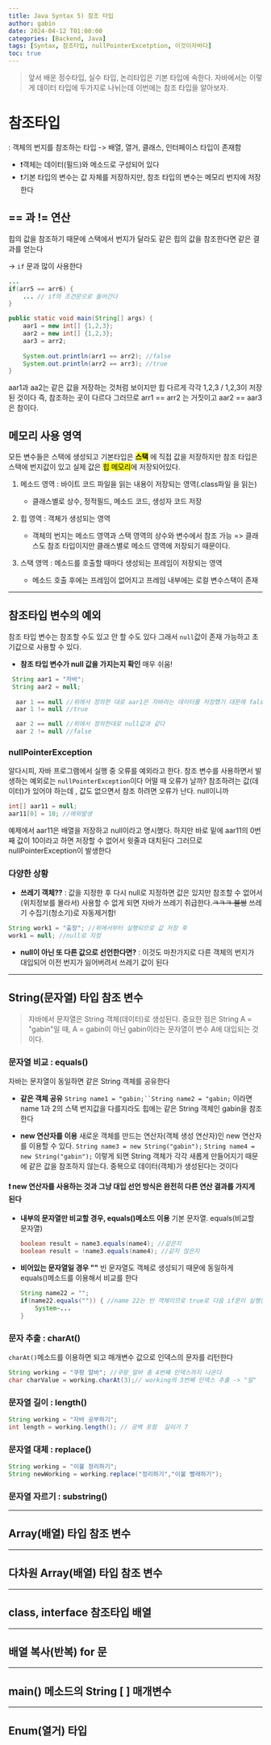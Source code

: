 ```yaml
---
title: Java Syntax 5) 참조 타입
author: gabin
date: 2024-04-12 T01:00:00
categories: [Backend, Java]
tags: [Syntax, 참조타입, nullPointerExcetption, 이것이자바다]
toc: true
---
```

> 앞서 배운 정수타입, 실수 타입, 논리타입은 기본 타입에 속한다.
> 자바에서는 이렇게 데이터 타입에 두가지로 나뉘는데 이번에는 참조 타입을 알아보자.




# 참조타입
: 객체의 번지를 참조하는 타입 -> 배열, 열거, 클래스, 인터페이스 타입이 존재함

- ❗️객체는 데이터(필드)와 메소드로 구성되어 있다
- ❗️기본 타입의 변수는 값 자체를 저장하지만, 참조 타입의 변수는 메모리 번지에 저장한다


## == 과 != 연산
힙의 값을 참조하기 때문에 스택에서 번지가 달라도 같은 힙의 값을 참조한다면 같은 결과를 얻는다

-> `if` 문과 많이 사용한다

```java
...
if(arr5 == arr6) {
	... // if의 조건문으로 들어간다
}

```

```java
public static void main(String[] args) {
	aar1 = new int[] {1,2,3};
	aar2 = new int[] {1,2,3};
	aar3 = arr2;
	
	System.out.println(arr1 == arr2); //false
	System.out.println(arr2 == arr3); //true
}

```

aar1과 aa2는 같은 값을 저장하는 것처럼 보이지만 힙 다르게 각각 1,2,3 / 1,2,3이 저장된 것이다 즉, 참조하는 곳이 다르다 그러므로 arr1 == arr2 는 거짓이고 aar2 == aar3은 참이다.




## 메모리 사용 영역
모든 변수들은 스택에 생성되고 기본타입은 **<mark>스택</mark>** 에 직접 값을 저장하지만 참조 타입은 스택에 번지값이 있고 실제 값은 <mark>힙 메모리</mark>에 저장되어있다.

1. 메소드 영역 : 바이트 코드 파일을 읽는 내용이 저장되는 영역(.class파일 을 읽는)
   - 클래스별로 상수, 정적필드, 메소드 코드, 생성자 코드 저장

2. 힙 영역 : 객체가 생성되는 영역
   - 객체의 번지는 메소드 영역과 스택 영역의 상수와 변수에서 참조 가능 => 클래스도 참조 타입이지만 클래스별로 메소드 영역에 저장되기 때문이다.

3. 스택 영역 : 메소드를 호출할 때마다 생성되는 프레임이 저장되는 영역
   - 메소드 호출 후에는 프레임이 없어지고 프레임 내부에는 로컬 변수스택이 존재




---

## 참조타입 변수의 예외
참조 타입 변수는 참조할 수도 있고 안 할 수도 있다 그래서 `null`값이 존재 가능하고 초기값으로 사용할 수 있다.

- **참조 타입 변수가 null 값을 가지는지 확인**  매우 쉬움!
```java
 String aar1 = "자바";
 String aar2 = null;
 
  aar 1 == null //위에서 정의한 대로 aar1은 자바라는 데이터를 저장했기 대문에 false
  aar 1 != null //true

  aar 2 == null //위에서 정의한대로 null값과 같다
  aar 2 != null //false

```



### nullPointerException
알다시피, 자바 프로그램에서 실행 중 오류를 예외라고 한다. 참조 변수를 사용하면서 발생하는 예외로는 `nullPointerException`이다
어떨 때 오류가 날까?
참조하려는 값(데이터)가 있어야 하는데 , 값도 없으면서 참조 하려면 오류가 난다. null이니까

```java
int[] aar11 = null;
aar11[0] = 10; //에외발생

```

예제에서 aar11은 배열을 저장하고 null이라고 명시했다. 하지만 바로 밑에 aar11의 0번째 값이 10이라고 하면 저장할 수 없어서 윗줄과 대치된다 그러므로 nullPointerException이 발생한다

### 다양한 상황

- **쓰레기 객체??** :  값을 지정한 후 다시 null로 지정하면 값은 있지만 참조할 수 없어서(위치정보를 몰라서) 사용할 수 없게 되면 자바가 쓰레기 취급한다.~~ㅋㅋㅋ 불쌍~~ 쓰레기 수집기(청소기)로 자동제거함!
```java
String work1 = "출장"; //위에서부터 실행되므로 값 저장 후
work1 = null; //null로 지정
```


- **null이 아닌 또 다른 값으로 선언한다면?** : 이것도 마찬가지로 다른 객체의 번지가 대입되어 이전 번지가 잃어버려서 쓰레기 값이 된다



---
## String(문자열) 타입 참조 변수
> 자바에서 문자열은 String 객체(데이터)로 생성된다. 중요한 점은 String A = "gabin"일 때, A = gabin이 아닌 gabin이라는 문자열이 변수 A에 대입되는 것이다.


### 문자열 비교 : equals()
자바는 문자열이 동일하면 같은 String 객체를 공유한다

- **같은 객체 공유**
	`String name1 = "gabin;``String name2 = "gabin;` 이라면 name 1과 2의 스택 번지값을 다를지라도 힙에는 같은 String 객체인 gabin을 참조한다


- **new 연산자를 이용**
	새로운 객체를 만드는 연산자(객체 생성 연산자)인 new 연산자를 이용할 수 있다.
	`String name3 = new String("gabin");`   `String name4 = new String("gabin");` 이렇게 되면 String 객체가 각각 새롭게 만들어지기 때문에 같은 값을 참조하지 않는다. 중복으로 데이터(객체)가 생성된다는 것이다

#### ❗️ **new 연산자를 사용하는 것과 그냥 대입 선언 방식은 완전히 다른 연산 결과를 가지게 된다**

- **내부의 문자열만 비교할 경우, equals()메소드 이용**
	기본 문자열. equals(비교할 문자열)
	```java
	boolean result = name3.equals(name4); //같은지
	boolean result = !name3.equals(name4); //같지 않은지
	```

- **비어있는 문자열일 경우 ""**
	빈 문자열도 객체로 생성되기 때문에 동일하게 equals()메소드를 이용해서 비교를 한다
	```java
	String name22 = "";
	if(name22.equals("")) { //name 22는 빈 객체이므로 true로 다음 if문이 실행된다.
		System~...
	}
	```





### 문자 추출 : charAt()
`charAt()`메소드를 이용하면 되고 매개변수 값으로 인덱스의 문자를 리턴한다

```java
String working = "쿠팡 알바"; //쿠팡_알바 총 4번쨰 인덱스까지 나온다
char charValue = working.charAt(3);// working의 3번째 인덱스 추출 -> "알"
```



### 문자열 길이 : length()

```java
String working = "자바 공부하기";
int length = working.length(); // 공백 포함  길이가 7
```



### 문자열 대체 : replace()
```java
String working = "이불 정리하기"; 
String newWorking = working.replace("정리하기","이불 빨래하기");
```



### 문자열 자르기 : substring()



---
## Array(배열) 타입 참조 변수



---
## 다차원 Array(배열) 타입 참조 변수


---
## class, interface 참조타입 배열



---
## 배열 복사(반복) for 문



---
## main() 메소드의 String [ ] 매개변수



---
## Enum(열거) 타입
